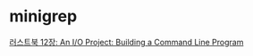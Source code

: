 # minigrep

[러스트북 12장: An I/O Project: Building a Command Line Program](https://doc.rust-lang.org/book/ch12-00-an-io-project.html)
